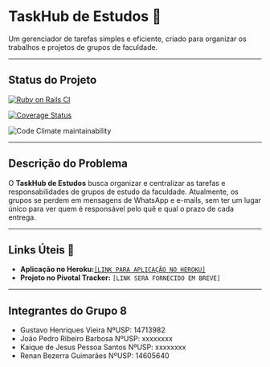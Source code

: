 # TaskHub de Estudos 🚀

Um gerenciador de tarefas simples e eficiente, criado para organizar os trabalhos e projetos de grupos de faculdade.

---

## Status do Projeto

[![Ruby on Rails CI](https://github.com/kaique321123/taskhub/actions/workflows/main.yml/badge.svg)](https://github.com/kaique321123/taskhub/actions/workflows/main.yml)

[![Coverage Status](https://coveralls.io/repos/github/kaique321123/taskhub/badge.svg?branch=main)](https://coveralls.io/github/kaique321123/taskhub?branch=main)

![Code Climate maintainability](https://api.codeclimate.com/v1/badges/SEU_BADGE_ID/maintainability)

---

## Descrição do Problema

O **TaskHub de Estudos** busca organizar e centralizar as tarefas e responsabilidades de grupos de estudo da faculdade. Atualmente, os grupos se perdem em mensagens de WhatsApp e e-mails, sem ter um lugar único para ver quem é responsável pelo quê e qual o prazo de cada entrega.

---

## Links Úteis 🔗

* **Aplicação no Heroku:**[`[LINK PARA APLICAÇÃO NO HEROKU]`](https://taskhub-grupo-2025-c2fd856b0fb6.herokuapp.com/)
* **Projeto no Pivotal Tracker:** `[LINK SERÁ FORNECIDO EM BREVE]`

---

## Integrantes do Grupo 8

* Gustavo Henriques Vieira       NºUSP: 14713982
* João Pedro Ribeiro Barbosa     NºUSP: xxxxxxxx
* Kaique de Jesus Pessoa Santos  NºUSP: xxxxxxxx
* Renan Bezerra Guimarães        NºUSP: 14605640

